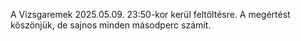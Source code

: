 A Vizsgaremek 2025.05.09. 23:50-kor kerül feltöltésre.
A megértést köszönjük, de sajnos minden másodperc számít.
